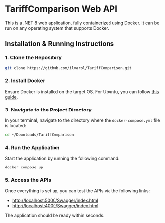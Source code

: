 
# TariffComparison Web API

This is a .NET 8 web application, fully containerized using Docker. It can be run on any operating system that supports Docker.

## Installation & Running Instructions

### 1. Clone the Repository
```bash
git clone https://github.com/ilvarol/TariffComparison.git
```

### 2. Install Docker
Ensure Docker is installed on the target OS. For Ubuntu, you can follow [this guide](https://docs.docker.com/engine/install/ubuntu/).

### 3. Navigate to the Project Directory
In your terminal, navigate to the directory where the `docker-compose.yml` file is located:
```bash
cd ~/Downloads/TariffComparison
```

### 4. Run the Application
Start the application by running the following command:
```bash
docker compose up
```

### 5. Access the APIs
Once everything is set up, you can test the APIs via the following links:
- [http://localhost:5000/Swagger/index.html](http://localhost:5000/Swagger/index.html)
- [http://localhost:4000/Swagger/index.html](http://localhost:4000/Swagger/index.html)

The application should be ready within seconds.
